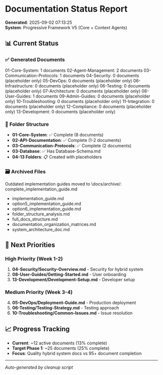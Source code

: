 ﻿# Documentation Status Report

**Generated**: 2025-09-02 07:13:25  
**System**: Progressive Framework V5 (Core + Context Agents)

## 📊 Current Status

### ✅ Generated Documents
01-Core-System: 1 documents
02-Agent-Management: 2 documents
03-Communication-Protocols: 1 documents
04-Security: 0 documents (placeholder only)
05-DevOps: 0 documents (placeholder only)
06-Infrastructure: 0 documents (placeholder only)
06-Testing: 0 documents (placeholder only)
07-Architecture: 0 documents (placeholder only)
08-User-Guides: 1 documents
09-Admin-Guides: 0 documents (placeholder only)
10-Troubleshooting: 0 documents (placeholder only)
11-Integration: 0 documents (placeholder only)
12-Compliance: 0 documents (placeholder only)
13-Development: 0 documents (placeholder only)

### 📁 Folder Structure
- **01-Core-System**: ✅ Complete (8 documents)
- **02-API-Documentation**: ✅ Complete (1-2 documents)  
- **03-Communication-Protocols**: ✅ Complete (2 documents)
- **03-Database**: ✅ Has Database-Schema.md
- **04-13 Folders**: 📋 Created with placeholders

### 🗃️ Archived Files
Outdated implementation guides moved to \docs/archive/\:
complete_implementation_guide.md
- implementation_guide.md
- option5_implementation_guide.md
- option6_implementation_guide.md
- folder_structure_analysis.md
- full_docs_structure.md
- documentation_organization_matrices.md
- system_architecture_doc.md

## 🎯 Next Priorities

### **High Priority (Week 1-2)**
1. **04-Security/Security-Overview.md** - Security for hybrid system
2. **08-User-Guides/Getting-Started.md** - User onboarding  
3. **13-Development/Development-Setup.md** - Developer setup

### **Medium Priority (Week 3-4)**
4. **05-DevOps/Deployment-Guide.md** - Production deployment
5. **06-Testing/Testing-Strategy.md** - Testing approach
6. **10-Troubleshooting/Common-Issues.md** - Issue resolution

## 📈 Progress Tracking

- **Current**: ~12 active documents (13% complete)
- **Target Phase 1**: ~25 documents (25% complete)  
- **Focus**: Quality hybrid system docs vs 95+ document completion

---
*Auto-generated by cleanup script*
